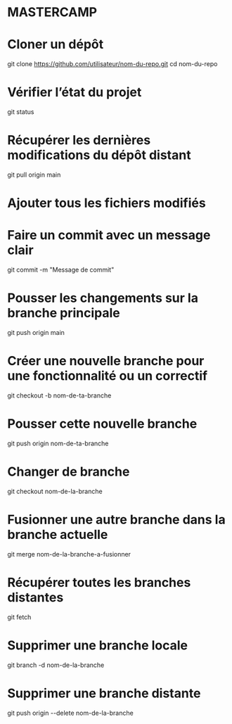 # MASTERCAMP
# Cloner un dépôt
git clone https://github.com/utilisateur/nom-du-repo.git
cd nom-du-repo

# Vérifier l’état du projet
git status

# Récupérer les dernières modifications du dépôt distant
git pull origin main

# Ajouter tous les fichiers modifiés
 

# Faire un commit avec un message clair
git commit -m "Message de commit"

# Pousser les changements sur la branche principale
git push origin main

# Créer une nouvelle branche pour une fonctionnalité ou un correctif
git checkout -b nom-de-ta-branche

# Pousser cette nouvelle branche
git push origin nom-de-ta-branche

# Changer de branche
git checkout nom-de-la-branche

# Fusionner une autre branche dans la branche actuelle
git merge nom-de-la-branche-a-fusionner

# Récupérer toutes les branches distantes
git fetch

# Supprimer une branche locale
git branch -d nom-de-la-branche

# Supprimer une branche distante
git push origin --delete nom-de-la-branche
